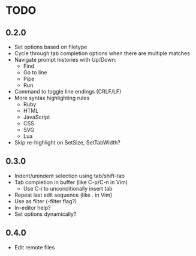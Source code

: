 TODO
====

0.2.0
-----
- Set options based on filetype
- Cycle through tab completion options when there are multiple matches
- Navigate prompt histories with Up/Down:
	- Find
	- Go to line
	- Pipe
	- Run
- Command to toggle line endings (CRLF/LF)
- More syntax highlighting rules
	- Ruby
	- HTML
	- JavaScript
	- CSS
	- SVG
	- Lua
- Skip re-highlight on SetSize, SetTabWidth?

0.3.0
-----
- Indent/unindent selection using tab/shift-tab
- Tab completion in buffer (like C-p/C-n in Vim)
	- Use C-i to unconditionally insert tab
- Repeat last edit sequence (like . in Vim)
- Use as filter (-filter flag?)
- In-editor help?
- Set options dynamically?

0.4.0
-----
- Edit remote files
